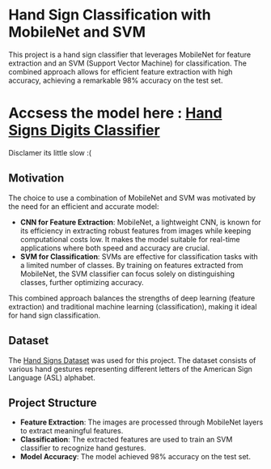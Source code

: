 # Hand Sign Classification with MobileNet and SVM

This project is a hand sign classifier that leverages MobileNet for feature extraction and an SVM (Support Vector Machine) for classification. The combined approach allows for efficient feature extraction with high accuracy, achieving a remarkable 98% accuracy on the test set.
# Accsess the model here : [Hand Signs Digits Classifier](https://signdigitsclassfication.streamlit.app/) 
Disclamer its little slow :(
## Motivation

The choice to use a combination of MobileNet and SVM was motivated by the need for an efficient and accurate model:
- **CNN for Feature Extraction**: MobileNet, a lightweight CNN, is known for its efficiency in extracting robust features from images while keeping computational costs low. It makes the model suitable for real-time applications where both speed and accuracy are crucial.
- **SVM for Classification**: SVMs are effective for classification tasks with a limited number of classes. By training on features extracted from MobileNet, the SVM classifier can focus solely on distinguishing classes, further optimizing accuracy.

This combined approach balances the strengths of deep learning (feature extraction) and traditional machine learning (classification), making it ideal for hand sign classification.

## Dataset

The [Hand Signs Dataset](https://www.kaggle.com/datasets/grassknoted/asl-alphabet) was used for this project. The dataset consists of various hand gestures representing different letters of the American Sign Language (ASL) alphabet.

## Project Structure

- **Feature Extraction**: The images are processed through MobileNet layers to extract meaningful features.
- **Classification**: The extracted features are used to train an SVM classifier to recognize hand gestures.
- **Model Accuracy**: The model achieved 98% accuracy on the test set.
